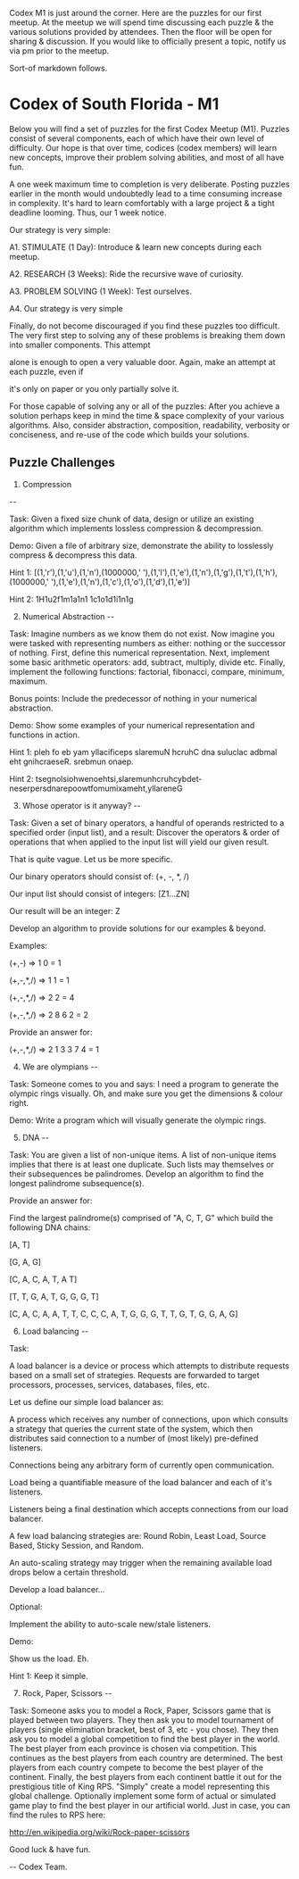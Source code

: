 Codex M1 is just around the corner. Here are the puzzles for our first meetup. At the meetup we will spend time discussing each puzzle & the various solutions provided by attendees. Then the floor will be open for sharing & discussion. If you would like to officially present a topic, notify us via pm prior to the meetup.


Sort-of markdown follows.


Codex of South Florida - M1
=========


Below you will find a set of puzzles for the first Codex Meetup (M1). Puzzles consist of several components, each of which have their own level of difficulty. Our hope is that over time, codices (codex members) will learn new concepts, improve their problem solving abilities, and most of all have fun. 


A one week maximum time to completion is very deliberate. Posting puzzles earlier in the month would undoubtedly lead to a time consuming increase in complexity. It's hard to learn comfortably with a large project & a tight deadline looming. Thus, our 1 week notice.


Our strategy is very simple:


A1. STIMULATE (1 Day): Introduce & learn new concepts during each meetup.


A2. RESEARCH (3 Weeks): Ride the recursive wave of curiosity.


A3. PROBLEM SOLVING (1 Week): Test ourselves.


A4. Our strategy is very simple


Finally, do not become discouraged if you find these puzzles too difficult. The very first step to solving any of these problems is breaking them down into smaller components. This attempt


alone is enough to open a very valuable door. Again, make an attempt at each puzzle, even if


it's only on paper or you only partially solve it.


For those capable of solving any or all of the puzzles: After you achieve a solution perhaps keep in mind the time & space complexity of your various algorithms. Also, consider abstraction, composition, readability, verbosity or conciseness, and re-use of the code which builds your solutions.



Puzzle Challenges
---------


1. Compression

--

Task: Given a fixed size chunk of data, design or utilize an existing algorithm which implements lossless compression & decompression.


Demo: Given a file of arbitrary size, demonstrate the ability to losslessly compress & decompress this data.


Hint 1: [(1,'r'),(1,'u'),(1,'n'),(1000000,' '),(1,'l'),(1,'e'),(1,'n'),(1,'g'),(1,'t­'),(1,'h'),(1000000,' '),(1,'e'),(1,'n'),(1,'c'),(1,'o'),(1,'d­'),(1,'e')] 


Hint 2: 1H1u2f1m1a1n1 1c1o1d1i1n1g



2. Numerical Abstraction
--

Task: Imagine numbers as we know them do not exist. Now imagine you were tasked with representing numbers as either: nothing or the successor of nothing. First, define this numerical representation. Next, implement some basic arithmetic operators: add, subtract, multiply, divide etc. Finally, implement the following functions: factorial, fibonacci, compare, minimum, maximum.


Bonus points: Include the predecessor of nothing in your numerical abstraction.


Demo: Show some examples of your numerical representation and functions in action.


Hint 1: pleh fo eb yam yllacificeps slaremuN hcruhC dna suluclac adbmal eht gnihcraeseR. srebmun onaep.


Hint 2: tsegnolsiohwenoehtsi,slaremunhcruhcybdet­neserpersdnarepoowtfomumixameht,yllarene­G



3. Whose operator is it anyway?
--

Task: Given a set of binary operators, a handful of operands restricted to a specified order (input list), and a result: Discover the operators & order of operations that when applied to the input list will yield our given result.


That is quite vague. Let us be more specific.


Our binary operators should consist of: (+, -, *, /)


Our input list should consist of integers: [Z1...ZN]


Our result will be an integer: Z


Develop an algorithm to provide solutions for our examples & beyond.


Examples:

(+,-) => 1 0 = 1

(+,-,*,/) => 1 1 = 1

(+,-,*,/) => 2 2 = 4

(+,-,*,/) => 2 8 6 2 = 2


Provide an answer for:

(+,-,*,/) => 2 1 3 3 7 4 = 1


4. We are olympians
--


Task: Someone comes to you and says: I need a program to generate the olympic rings visually. Oh, and make sure you get the dimensions & colour right.


Demo: Write a program which will visually generate the olympic rings.


5. DNA
--

Task: You are given a list of non-unique items. A list of non-unique items implies that there is at least one duplicate. Such lists may themselves or their subsequences be palindromes. Develop an algorithm to find the longest palindrome subsequence(s).


Provide an answer for:


Find the largest palindrome(s) comprised of "A, C, T, G" which build the following DNA chains:


[A, T]


[G, A, G]


[C, A, C, A, T, A T]


[T, T, G, A, T, G, G, G, T] 


[C, A, C, A, A, T, T, C, C, C, A, T, G, G, G, T, T, G, T, G, G, A, G]



6. Load balancing
--

Task:

A load balancer is a device or process which attempts to distribute requests based on a small set of strategies. Requests are forwarded to target processors, processes, services, databases, files, etc. 


Let us define our simple load balancer as:

A process which receives any number of connections, upon which consults a strategy that queries the current state of the system, which then distributes said connection to a number of (most likely) pre-defined listeners.


Connections being any arbitrary form of currently open communication.


Load being a quantifiable measure of the load balancer and each of it's listeners.


Listeners being a final destination which accepts connections from our load balancer.


A few load balancing strategies are: Round Robin, Least Load, Source Based, Sticky Session, and Random.


An auto-scaling strategy may trigger when the remaining available load drops below a certain threshold.


Develop a load balancer...


Optional:

Implement the ability to auto-scale new/stale listeners.


Demo:

Show us the load. Eh.

Hint 1: Keep it simple.



7. Rock, Paper, Scissors
--

Task: Someone asks you to model a Rock, Paper, Scissors game that is played between two players. They then ask you to model tournament of players (single elimination bracket, best of 3, etc - you chose). They then ask you to model a global competition to find the best player in the world. The best player from each province is chosen via competition. This continues as the best players from each country are determined. The best players from each country compete to become the best player of the continent. Finally, the best players from each continent battle it out for the prestigious title of King RPS. "Simply" create a model representing this global challenge. Optionally implement some form of actual or simulated game play to find the best player in our artificial world. Just in case, you can find the rules to RPS here: 

http://en.wikipedia.org/wiki/Rock-paper-scissors

Good luck & have fun.

-- Codex Team.
